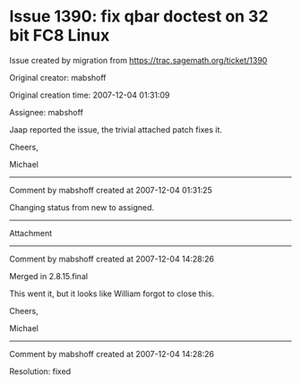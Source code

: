 # Issue 1390: fix qbar doctest on 32 bit FC8 Linux

Issue created by migration from https://trac.sagemath.org/ticket/1390

Original creator: mabshoff

Original creation time: 2007-12-04 01:31:09

Assignee: mabshoff

Jaap reported the issue, the trivial attached patch fixes it.

Cheers,

Michael


---

Comment by mabshoff created at 2007-12-04 01:31:25

Changing status from new to assigned.


---

Attachment


---

Comment by mabshoff created at 2007-12-04 14:28:26

Merged in 2.8.15.final

This went it, but it looks like William forgot to close this.

Cheers,

Michael


---

Comment by mabshoff created at 2007-12-04 14:28:26

Resolution: fixed
